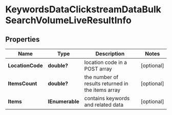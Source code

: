# KeywordsDataClickstreamDataBulkSearchVolumeLiveResultInfo


## Properties

| Name | Type | Description | Notes |
|------------ | ------------- | ------------- | -------------|
**LocationCode** | **double?** | location code in a POST array |[optional]|
**ItemsCount** | **double?** | the number of results returned in the items array |[optional]|
**Items** | **IEnumerable<KeywordsDataClickstreamDataSearchVolumeLiveItem>** | contains keywords and related data |[optional]|